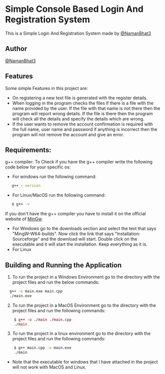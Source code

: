 
# Simple Console Based Login And Registration System

This is a Simple Login And Registration System made by [@NamanBhat3](https://github.com/NamanBhat3)




## Author

[@NamanBhat3](https://github.com/NamanBhat3)

  
## Features

Some simple Features in this project are:

- On registering a new text file is generated with the register details.
- When logging in the program checks the files if there is a file with the name provided by the user. If the file with that name is not there then the program will report wrong details. If the file is there then the program will check all the details and specify the details which are wrong.
- If the user wants to remove the account confirmation is required with the full name, user name and password if anything is incorrect then the program will not remove the account and give an error.

  
## Requirements:
  g++ compiler:
  To Check if you have the g++ compiler write the following code below for your specific os:

  - For windows run the following command:
  ```cmd
     g++ --version
  ```
  - For Linux/MacOS run the following command:
  ```bash
     $ g++ -v
  ```
  
  If you don't have the g++ compiler you have to install it on the official website of [MinGw](http://mingw-w64.org/).
   - For Windows go to the downloads section and select the text that says "MingW-W64-builds". Now click the link that says "Installation: Sourceforge" and the download will start. Double click on the executable and it will start the installation. Keep everything as it is.
   - For Linux
## Building and Running the Application

1. To run the project in a Windows Environment go to the directory with the project files and run the below commands:

```cmd
  g++ -o main.exe main.cpp
  ./main.exe
```

2. To run the project in a MacOS Environment go to the directory with the project files and run the following commands:
```mac
    $ g++ -o ./main ./main.cpp
    ./main
```

3. To run the project in a linux environment go to the directory with the project files and run the following commands:
```bash
    $ g++ main.cpp -o main.exe
    ./main
```

- Note that the executable for windows that I have attached in the project will not work with MacOS and Linux.





  